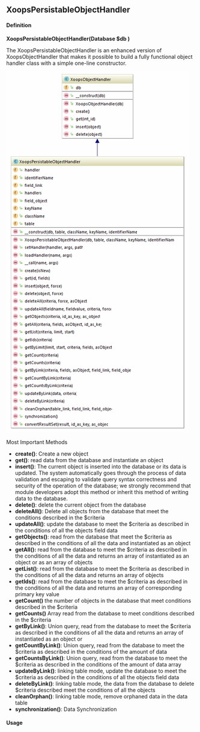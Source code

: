 ## XoopsPersistableObjectHandler

#### Definition
**XoopsPersistableObjectHandler(Database $db )**

The XoopsPersistableObjectHandler is an enhanced version of XoopsObjectHandler that makes it possible to build a fully functional object handler class with a simple one-line constructor.

![](../../assets/ClassUML/XoopsPersistableObjectHandler.png)

Most Important Methods
* **create()**: Create a new object
* **get()**: read data from the database and instantiate an object
* **insert()**: The current object is inserted into the database or its data is updated. The system automatically goes through the process of data validation and escaping to validate query syntax correctness and security of the operation of the database; we strongly recommend that module developers adopt this method or inherit this method of writing data to the database.
* **delete()**: delete the current object from the database
* **deleteAll()**: Delete all objects from the database that meet the conditions described in the $criteria
* **updateAll()**: update the database to meet the $criteria as described in the conditions of all the objects field data
* **getObjects()**: read from the database that meet the $criteria as described in the conditions of all the data and instantiated as an object
* **getAll():** read from the database to meet the $criteria as described in the conditions of all the data and returns an array of instantiated as an object or as an array of objects
* **getList()**: read from the database to meet the $criteria as described in the conditions of all the data and returns an array of objects
* **getIds()**: read from the database to meet the $criteria as described in the conditions of all the data and returns an array of corresponding primary key value
* **getCount()** the number of objects in the database that meet conditions  described in the $criteria 
* **getCounts()** Array read from the database to meet conditions  described in the $criteria   
* **getByLink()**: Union query, read from the database to meet the $criteria as described in the conditions of all the data and returns an array of instantiated as an object or
* **getCountByLink()**: Union query, read from the database to meet the $criteria as described in the conditions of the amount of data
* **getCountsByLink()**: Union query, read from the database to meet the $criteria as described in the conditions of the amount of data array
* **updateByLink()**: linking table mode, update the database to meet the $criteria as described in the conditions of all the objects field data
* **deleteByLink()**: linking table mode, the data from the database to delete $criteria described meet the conditions of all the objects
* **cleanOrphan()**: linking table mode, remove orphaned data in the data table
* **synchronization()**: Data Synchronization




#### Usage
